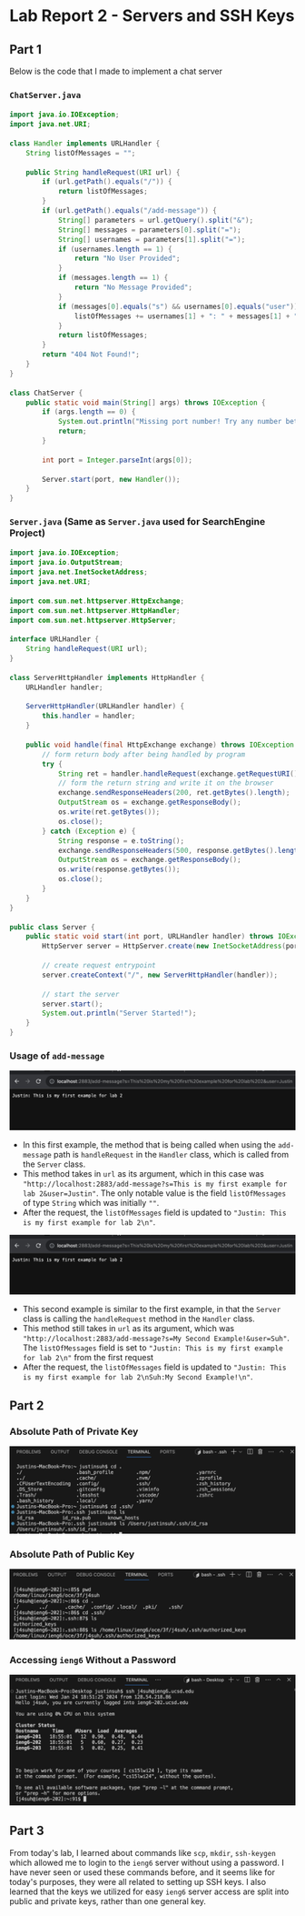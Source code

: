 # Lab Report 2 - Servers and SSH Keys

## Part 1

Below is the code that I made to implement a chat server

### `ChatServer.java`

```java
import java.io.IOException;
import java.net.URI;

class Handler implements URLHandler {
    String listOfMessages = "";

    public String handleRequest(URI url) {
        if (url.getPath().equals("/")) {
            return listOfMessages;
        }
        if (url.getPath().equals("/add-message")) {
            String[] parameters = url.getQuery().split("&");
            String[] messages = parameters[0].split("=");
            String[] usernames = parameters[1].split("=");
            if (usernames.length == 1) {
                return "No User Provided";
            }
            if (messages.length == 1) {
                return "No Message Provided";
            }
            if (messages[0].equals("s") && usernames[0].equals("user")) {
                listOfMessages += usernames[1] + ": " + messages[1] + "\n";
            }
            return listOfMessages;
        }
        return "404 Not Found!";
    }
}

class ChatServer {
    public static void main(String[] args) throws IOException {
        if (args.length == 0) {
            System.out.println("Missing port number! Try any number between 1024 to 49151");
            return;
        }

        int port = Integer.parseInt(args[0]);

        Server.start(port, new Handler());
    }
}
```

### `Server.java` **(Same as `Server.java` used for SearchEngine Project)**

```java
import java.io.IOException;
import java.io.OutputStream;
import java.net.InetSocketAddress;
import java.net.URI;

import com.sun.net.httpserver.HttpExchange;
import com.sun.net.httpserver.HttpHandler;
import com.sun.net.httpserver.HttpServer;

interface URLHandler {
    String handleRequest(URI url);
}

class ServerHttpHandler implements HttpHandler {
    URLHandler handler;

    ServerHttpHandler(URLHandler handler) {
        this.handler = handler;
    }

    public void handle(final HttpExchange exchange) throws IOException {
        // form return body after being handled by program
        try {
            String ret = handler.handleRequest(exchange.getRequestURI());
            // form the return string and write it on the browser
            exchange.sendResponseHeaders(200, ret.getBytes().length);
            OutputStream os = exchange.getResponseBody();
            os.write(ret.getBytes());
            os.close();
        } catch (Exception e) {
            String response = e.toString();
            exchange.sendResponseHeaders(500, response.getBytes().length);
            OutputStream os = exchange.getResponseBody();
            os.write(response.getBytes());
            os.close();
        }
    }
}

public class Server {
    public static void start(int port, URLHandler handler) throws IOException {
        HttpServer server = HttpServer.create(new InetSocketAddress(port), 0);

        // create request entrypoint
        server.createContext("/", new ServerHttpHandler(handler));

        // start the server
        server.start();
        System.out.println("Server Started!");
    }
}
```

### Usage of `add-message`

![Image](/lab2_images/lab2_1.png)

* In this first example, the method that is being called when using the `add-message` path is `handleRequest` in the `Handler` class, which is called from the `Server` class.
* This method takes in `url` as its argument, which in this case was `"http://localhost:2883/add-message?s=This is my first example for lab 2&user=Justin"`. The only notable value is the field `listOfMessages` of type `String` which was initially `""`.
* After the request, the `listOfMessages` field is updated to `"Justin: This is my first example for lab 2\n"`.

![Image](/lab2_images/lab2_1.png)

* This second example is similar to the first example, in that the `Server` class is calling the `handleRequest` method in the `Handler` class.
* This method still takes in `url` as its argument, which was `"http://localhost:2883/add-message?s=My Second Example!&user=Suh"`. The `listOfMessages` field is set to `"Justin: This is my first example for lab 2\n"` from the first request
* After the request, the `listOfMessages` field is updated to `"Justin: This is my first example for lab 2\nSuh:My Second Example!\n"`.

## Part 2

### Absolute Path of Private Key

![Image](/lab2_images/lab2_3.png)

### Absolute Path of Public Key

![Image](/lab2_images/lab2_4.png)

### Accessing `ieng6` Without a Password

![Image](/lab2_images/lab2_5.png)

## Part 3

From today's lab, I learned about commands like `scp`, `mkdir`, `ssh-keygen` which allowed me to login to the `ieng6` server without using a password. I have never seen or used these commands before, and it seems like for today's purposes, they were all related to setting up SSH keys. I also learned that the keys we utilized for easy `ieng6` server access are split into public and private keys, rather than one general key.
